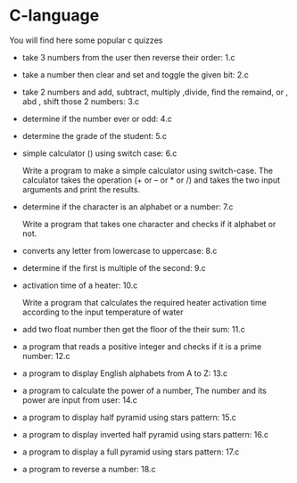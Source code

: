 # C-language
You will find here some popular c quizzes  
- take 3 numbers from the user then reverse their order: 1.c
- take a number then clear and set and toggle the given bit: 2.c
- take 2 numbers and add, subtract, multiply ,divide, find the remaind, or , abd , shift those 2 numbers: 3.c 
- determine if the number ever or odd: 4.c
- determine the grade of the student: 5.c
- simple calculator () using switch case: 6.c 

	Write a program to make a simple calculator using
	switch-case. The calculator takes the operation
	(+ or – or * or /) and takes the two input arguments and
	print the results.
- determine if the character is an alphabet or a number: 7.c

	Write a program that takes one character and checks
	if it alphabet or not.
- converts any letter from lowercase to uppercase: 8.c
- determine if the first is multiple of the second: 9.c
- activation time of a heater: 10.c 

	Write a program that calculates the required heater
	activation time according to the input temperature of
	water
- add two float number then get the floor of the their sum: 11.c 
-  a program that reads a positive integer and checks if it is a prime number: 12.c
- a program to display English alphabets from A to Z: 13.c
- a program to calculate the power of a number, The number and its power are input from user: 14.c
- a program to display half pyramid using stars pattern: 15.c
- a program to display inverted half pyramid using stars pattern: 16.c
- a program to display a full pyramid using stars pattern: 17.c
- a program to reverse a number: 18.c

